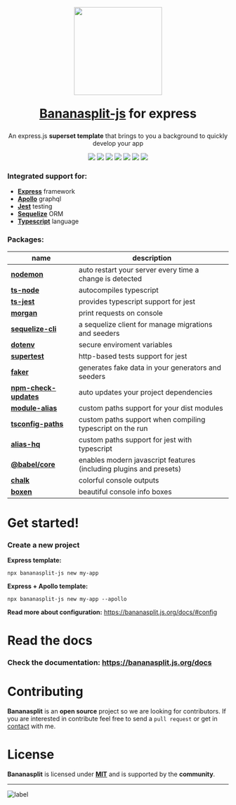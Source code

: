 <p align="center"><img src="https://bananasplit.js.org/assets/images/bananasplit-logo.png" width="200"></p>
<h1 style="margin:25px" align="center"><a href="https://bananasplit.js.org/">Bananasplit-js</a> for express</h1>
<p align="center">An express.js <b>superset template</b> that brings to you a background to quickly develop your app</p>

<p align="center">
    <img src="https://img.shields.io/badge/written-typescript-blue?logo=typescript">
    <img src="https://img.shields.io/badge/js-express-lightgray">
    <img src="https://img.shields.io/badge/graphql-apollo-blue?logo=graphql">
    <img src="https://img.shields.io/badge/orm-sequelize-blue">
    <img src="https://img.shields.io/badge/test-jest-green?logo=jest">
    <img src="https://img.shields.io/badge/version-v2.0-orange">
    <img src="https://img.shields.io/badge/license-MIT-blue">
</p>

### Integrated support for:
 * **[Express](https://expressjs.com/)** framework
 * **[Apollo](https://www.apollographql.com/)** graphql
 * **[Jest](https://jestjs.io/)** testing
 * **[Sequelize](https://sequelize.org/)** ORM
 * **[Typescript](https://www.typescriptlang.org/)** language

### Packages:
| name |  description |
| ---- | ------------ |
| **[nodemon](https://www.npmjs.com/package/nodemon)** | auto restart your server every time a change is detected |
| **[ts-node](https://www.npmjs.com/package/ts-node)** | autocompiles typescript |
| **[ts-jest](https://www.npmjs.com/package/ts-jest)** | provides typescript support for jest |
| **[morgan](https://www.npmjs.com/package/morgan)** | print requests on console |
| **[sequelize-cli](https://www.npmjs.com/package/sequelize-cli)** | a sequelize client for manage migrations and seeders |
| **[dotenv](https://www.npmjs.com/package/dotenv)** | secure enviroment variables |
| **[supertest](https://www.npmjs.com/package/supertest)** | http-based tests support for jest |
| **[faker](https://www.npmjs.com/package/faker)** | generates fake data in your generators and seeders |
| **[npm-check-updates](https://www.npmjs.com/package/npm-check-updates)** | auto updates your project dependencies |
| **[module-alias](https://www.npmjs.com/package/module-alias)** | custom paths support for your dist modules |
| **[tsconfig-paths](https://www.npmjs.com/package/tsconfig-paths)** | custom paths support when compiling typescript on the run |
| **[alias-hq](https://www.npmjs.com/package/alias-hq)** | custom paths support for jest with typescript |
| **[@babel/core](https://www.npmjs.com/package/alias-hq)** | enables modern javascript features (including plugins and presets) |
| **[chalk](https://www.npmjs.com/package/chalk)** | colorful console outputs |
| **[boxen](https://www.npmjs.com/package/boxen)** | beautiful console info boxes |

# Get started!

### Create a new project
**Express template:**
```
npx bananasplit-js new my-app
```

**Express + Apollo template:**
```
npx bananasplit-js new my-app --apollo
```

**Read more about configuration:** https://bananasplit.js.org/docs/#config

# Read the docs

### Check the documentation: https://bananasplit.js.org/docs

# Contributing
**Bananasplit** is an **open source** project so we are looking for contributors. If you are interested in contribute feel free to send a `pull request` or get in [contact](mailto:diegoulloao@icloud.com) with me.

# License
**Bananasplit** is licensed under **[MIT](https://github.com/diegoulloao/bananasplit-express-template/blob/master/LICENSE)** and is supported by the **community**.

---
![label](https://img.shields.io/badge/2020-banana--split-yellow?style=for-the-badge)
